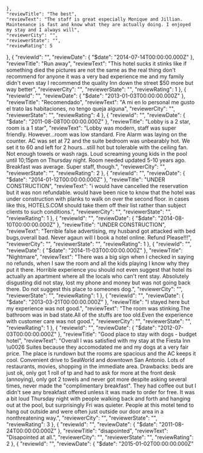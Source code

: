     },
    "reviewTitle": "The best",
    "reviewText": "The staff is great especially Monique and Jillian. Maintenance is fast and know what they are actually doing. I enjoyed my stay and I always will",
    "reviewerCity": "",
    "reviewerState": "",
    "reviewRating": 5
  }, {
    "reviewId": "",
    "reviewDate": {
      "$date": "2014-07-14T00:00:00.000Z"
    },
    "reviewTitle": "Run away",
    "reviewText": "This hotel sucks it stinks like if something died the pictures are not the same as the real thing don't recommend for anyone it was a very bad experience me and my family didn't even stay I recommend the quality Inn down the street $50 more but way better",
    "reviewerCity": "",
    "reviewerState": "",
    "reviewRating": 1
  }, {
    "reviewId": "",
    "reviewDate": {
      "$date": "2013-01-03T00:00:00.000Z"
    },
    "reviewTitle": "Recomendado",
    "reviewText": "A mi en lo personal me gusto el trato las habitaciones, no tengo queja alguna",
    "reviewerCity": "",
    "reviewerState": "",
    "reviewRating": 4
  }, {
    "reviewId": "",
    "reviewDate": {
      "$date": "2011-08-08T00:00:00.000Z"
    },
    "reviewTitle": "Lobby is a 2 star, room is a 1 star",
    "reviewText": "Lobby was modern, staff was super friendly. However...room was low standard. Fire Alarm was laying on the counter. AC was set at 72 and the suite bedroom was unbearably hot. We set it to 60 and left for 2 hours...still hot but tolerable with the ceiling fan. Not enough towels or wash rags. Loud screaming young kids in the pool until 10;15pm on Thursday night. Room needed updated 5-10 years ago. Breakfast was average. Super staff, though.",
    "reviewerCity": "",
    "reviewerState": "",
    "reviewRating": 2
  }, {
    "reviewId": "",
    "reviewDate": {
      "$date": "2014-01-12T00:00:00.000Z"
    },
    "reviewTitle": "UNDER CONSTRUCTION",
    "reviewText": "i would have cancelled the reservation but it was non refundable. would have been nice to know that the hotel was under construction with planks to walk on over the second floor. in cases like this, HOTELS.COM should take them off their list rather than subject clients to such conditions.",
    "reviewerCity": "",
    "reviewerState": "",
    "reviewRating": 1
  }, {
    "reviewId": "",
    "reviewDate": {
      "$date": "2014-08-10T00:00:00.000Z"
    },
    "reviewTitle": "UNDER CONSTRUCTION",
    "reviewText": "Terrible false advertising, my husband got attacked with bed bugs,overall bad. Never agaun will I book a hotel online. Refund Please!!!",
    "reviewerCity": "",
    "reviewerState": "",
    "reviewRating": 1
  }, {
    "reviewId": "",
    "reviewDate": {
      "$date": "2014-11-03T00:00:00.000Z"
    },
    "reviewTitle": "Nightmare",
    "reviewText": "There was a big sign when I checked in saying no refunds, when I saw the room and all the kids playing I know why they put it there. Horrible experience you should not even suggest that hotel its actually an apartment where all the locals who can't rent stay. Absolutely disgusting did not stay, lost my phone and money but was not going back there. Do not suggest this place to someones dog.",
    "reviewerCity": "",
    "reviewerState": "",
    "reviewRating": 1
  }, {
    "reviewId": "",
    "reviewDate": {
      "$date": "2013-03-21T00:00:00.000Z"
    },
    "reviewTitle": "I stayed here but my experience was not good.",
    "reviewText": "The room was stinking.The bathroom was in bad state.All of the stuffs are too old.Even the experience with customer care was not good.",
    "reviewerCity": "",
    "reviewerState": "",
    "reviewRating": 1
  }, {
    "reviewId": "",
    "reviewDate": {
      "$date": "2012-07-03T00:00:00.000Z"
    },
    "reviewTitle": "Good place to stay with dogs - budget hotel",
    "reviewText": "Overall I was satisfied with my stay at the Fiesta Inn \u0026 Suites because they accomodated me and my dogs at a very fair price. The place is rundown but the rooms are spacious and the AC keeps it cool. Convenient drive to SeaWorld and downtown San Antonio. Lots of restaurants, movies, shopping in the immediate area. Drawbacks: beds are just ok, only got 1 roll of tp and had to ask for more at the front desk (annoying), only got 2 towels and never got more despite asking several times, never made the \"complimentary breakfast\". They had coffee out but I didn't see any breakfast offered unless it was made to order for free. It was a bit loud Thursday night with people walking back and forth and hanging out at the pool, but surprisingly Fri was quieter. People at this motel tend to hang out outside and were often just outside our door area in a nonthreatening way.",
    "reviewerCity": "",
    "reviewerState": "",
    "reviewRating": 3
  }, {
    "reviewId": "",
    "reviewDate": {
      "$date": "2011-08-24T00:00:00.000Z"
    },
    "reviewTitle": "disapointed",
    "reviewText": "Disapointed at all.",
    "reviewerCity": "",
    "reviewerState": "",
    "reviewRating": 2
  }, {
    "reviewId": "",
    "reviewDate": {
      "$date": "2015-01-02T00:00:00.000Z"
